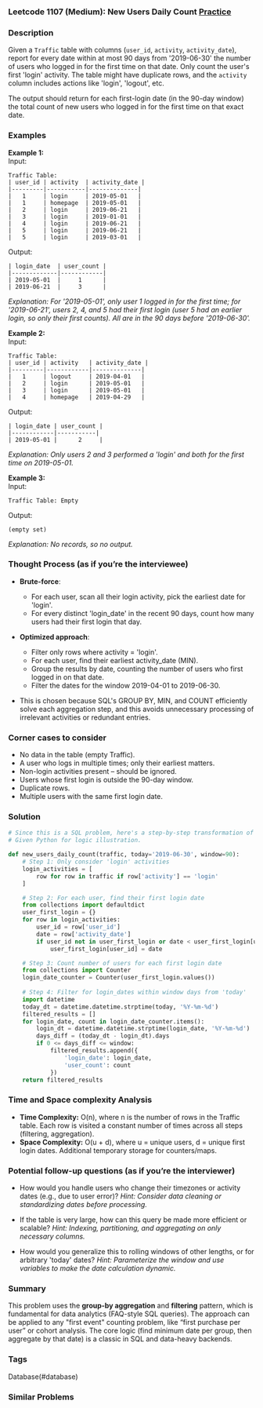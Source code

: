 ### Leetcode 1107 (Medium): New Users Daily Count [Practice](https://leetcode.com/problems/new-users-daily-count)

### Description  
Given a `Traffic` table with columns (`user_id`, `activity`, `activity_date`), report for every date within at most 90 days from '2019-06-30' the number of users who logged in for the first time on that date. Only count the user's first 'login' activity. The table might have duplicate rows, and the `activity` column includes actions like 'login', 'logout', etc.

The output should return for each first-login date (in the 90-day window) the total count of new users who logged in for the first time on that exact date.

### Examples  

**Example 1:**  
Input:  
```
Traffic Table:
| user_id | activity  | activity_date |
|---------|-----------|--------------|
|   1     | login     | 2019-05-01   |
|   1     | homepage  | 2019-05-01   |
|   2     | login     | 2019-06-21   |
|   3     | login     | 2019-01-01   |
|   4     | login     | 2019-06-21   |
|   5     | login     | 2019-06-21   |
|   5     | login     | 2019-03-01   |
```
Output:  
```
| login_date  | user_count |
|-------------|------------|
| 2019-05-01  |     1      |
| 2019-06-21  |     3      |
```
*Explanation: For '2019-05-01', only user 1 logged in for the first time; for '2019-06-21', users 2, 4, and 5 had their first login (user 5 had an earlier login, so only their first counts). All are in the 90 days before '2019-06-30'.*

**Example 2:**  
Input:  
```
Traffic Table:
| user_id | activity   | activity_date |
|---------|------------|--------------|
|   1     | logout     | 2019-04-01   |
|   2     | login      | 2019-05-01   |
|   3     | login      | 2019-05-01   |
|   4     | homepage   | 2019-04-29   |
```
Output:  
```
| login_date | user_count |
|------------|-----------|
| 2019-05-01 |      2     |
```
*Explanation: Only users 2 and 3 performed a 'login' and both for the first time on 2019-05-01.*

**Example 3:**  
Input:  
```
Traffic Table: Empty
```
Output:  
```
(empty set)
```
*Explanation: No records, so no output.*

### Thought Process (as if you’re the interviewee)  
- **Brute-force**:
  - For each user, scan all their login activity, pick the earliest date for 'login'.
  - For every distinct 'login_date' in the recent 90 days, count how many users had their first login that day.

- **Optimized approach**:
  - Filter only rows where activity = 'login'.
  - For each user, find their earliest activity_date (MIN).
  - Group the results by date, counting the number of users who first logged in on that date.
  - Filter the dates for the window 2019-04-01 to 2019-06-30.

- This is chosen because SQL's GROUP BY, MIN, and COUNT efficiently solve each aggregation step, and this avoids unnecessary processing of irrelevant activities or redundant entries.

### Corner cases to consider  
- No data in the table (empty Traffic).
- A user who logs in multiple times; only their earliest matters.
- Non-login activities present – should be ignored.
- Users whose first login is outside the 90-day window.
- Duplicate rows.
- Multiple users with the same first login date.

### Solution

```python
# Since this is a SQL problem, here's a step-by-step transformation of the logic.
# Given Python for logic illustration.

def new_users_daily_count(traffic, today='2019-06-30', window=90):
    # Step 1: Only consider 'login' activities
    login_activities = [
        row for row in traffic if row['activity'] == 'login'
    ]

    # Step 2: For each user, find their first login date
    from collections import defaultdict
    user_first_login = {}
    for row in login_activities:
        user_id = row['user_id']
        date = row['activity_date']
        if user_id not in user_first_login or date < user_first_login[user_id]:
            user_first_login[user_id] = date

    # Step 3: Count number of users for each first login date
    from collections import Counter
    login_date_counter = Counter(user_first_login.values())
    
    # Step 4: Filter for login_dates within window days from 'today'
    import datetime
    today_dt = datetime.datetime.strptime(today, '%Y-%m-%d')
    filtered_results = []
    for login_date, count in login_date_counter.items():
        login_dt = datetime.datetime.strptime(login_date, '%Y-%m-%d')
        days_diff = (today_dt - login_dt).days
        if 0 <= days_diff <= window:
            filtered_results.append({
                'login_date': login_date,
                'user_count': count
            })
    return filtered_results
```

### Time and Space complexity Analysis  

- **Time Complexity:** O(n), where n is the number of rows in the Traffic table. Each row is visited a constant number of times across all steps (filtering, aggregation).
- **Space Complexity:** O(u + d), where u = unique users, d = unique first login dates. Additional temporary storage for counters/maps.

### Potential follow-up questions (as if you’re the interviewer)  

- How would you handle users who change their timezones or activity dates (e.g., due to user error)?
  *Hint: Consider data cleaning or standardizing dates before processing.*

- If the table is very large, how can this query be made more efficient or scalable?
  *Hint: Indexing, partitioning, and aggregating on only necessary columns.*

- How would you generalize this to rolling windows of other lengths, or for arbitrary 'today' dates?
  *Hint: Parameterize the window and use variables to make the date calculation dynamic.*

### Summary
This problem uses the **group-by aggregation** and **filtering** pattern, which is fundamental for data analytics (FAQ-style SQL queries). The approach can be applied to any "first event" counting problem, like “first purchase per user” or cohort analysis. The core logic (find minimum date per group, then aggregate by that date) is a classic in SQL and data-heavy backends.

### Tags
Database(#database)

### Similar Problems
